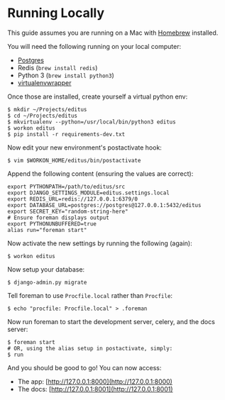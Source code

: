 # Running Locally

This guide assumes you are running on a Mac with [Homebrew](http://brew.sh/) installed.

You will need the following running on your local computer:

 * [Postgres](http://postgresapp.com/)
 * Redis (`brew install redis`)
 * Python 3 (`brew install python3`)
 * [virtualenvwrapper](https://virtualenvwrapper.readthedocs.org/en/latest/)

Once those are installed, create yourself a virtual python env:
    
    $ mkdir ~/Projects/editus
    $ cd ~/Projects/editus
    $ mkvirtualenv --python=/usr/local/bin/python3 editus 
    $ workon editus
    $ pip install -r requirements-dev.txt

Now edit your new environment's postactivate hook:

    $ vim $WORKON_HOME/editus/bin/postactivate

Append the following content (ensuring the values are correct):

    export PYTHONPATH=/path/to/editus/src
    export DJANGO_SETTINGS_MODULE=editus.settings.local
    export REDIS_URL=redis://127.0.0.1:6379/0
    export DATABASE_URL=postgres://postgres@127.0.0.1:5432/editus
    export SECRET_KEY="random-string-here"
    # Ensure foreman displays output
    export PYTHONUNBUFFERED=true
    alias run="foreman start"

Now activate the new settings by running the following (again):

    $ workon editus

Now setup your database:

    $ django-admin.py migrate

Tell foreman to use `Procfile.local` rather than `Procfile`:

    $ echo "procfile: Procfile.local" > .foreman

Now run foreman to start the development server, celery, and the docs server:

    $ foreman start
    # OR, using the alias setup in postactivate, simply:
    $ run

And you should be good to go! You can now access:

 * The app: [http://127.0.0.1:8000](http://127.0.0.1:8000) 
 * The docs: [http://127.0.0.1:8001](http://127.0.0.1:8001) 



